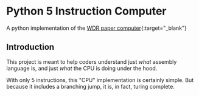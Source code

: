 # Python 5 Instruction Computer
A python implementation of the [WDR paper computer](https://en.wikipedia.org/wiki/WDR_paper_computer "WDR paper computer"){:target="_blank"}

## Introduction
This project is meant to help coders understand just _what_ assembly language is, and just _what_ the CPU is doing under the hood.

With only 5 instructions, this "CPU" implementation is certainly simple. But because it includes a branching jump, it is, in fact, turing complete.
